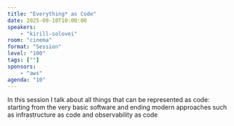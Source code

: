 ```yaml
---
title: "Everything* as Code"
date: 2025-09-10T10:00:00
speakers:
    - "kirill-solovei"
room: "cinema"
format: "Session" 
level: "100"
tags: [""]
sponsors: 
    - "aws"
agenda: "10"
---
```


In this session I talk about all things that can be represented as code: starting from the very basic software and ending modern approaches such as infrastructure as code and observability as code